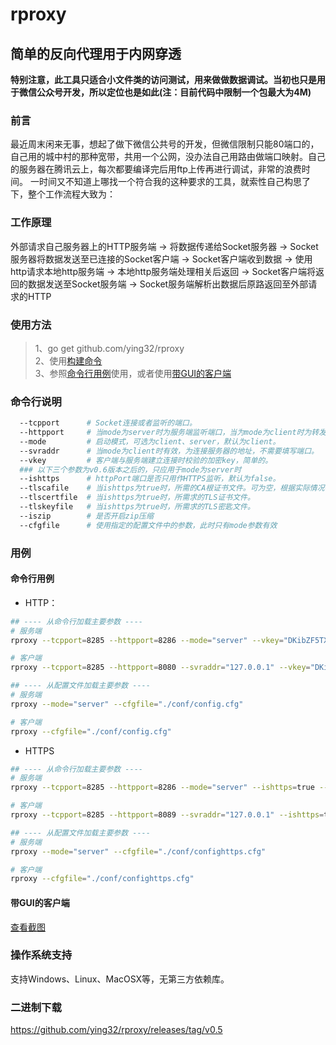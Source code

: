 # rproxy
## 简单的反向代理用于内网穿透  

**特别注意，此工具只适合小文件类的访问测试，用来做做数据调试。当初也只是用于微信公众号开发，所以定位也是如此(注：目前代码中限制一个包最大为4M)** 

### 前言	  

最近周末闲来无事，想起了做下微信公共号的开发，但微信限制只能80端口的，自己用的城中村的那种宽带，共用一个公网，没办法自己用路由做端口映射。自己的服务器在腾讯云上，每次都要编译完后用ftp上传再进行调试，非常的浪费时间。 一时间又不知道上哪找一个符合我的这种要求的工具，就索性自己构思了下，整个工作流程大致为：   

### 工作原理  

外部请求自己服务器上的HTTP服务端 -> 将数据传递给Socket服务器 -> Socket服务器将数据发送至已连接的Socket客户端 -> Socket客户端收到数据 -> 使用http请求本地http服务端 -> 本地http服务端处理相关后返回 -> Socket客户端将返回的数据发送至Socket服务端 -> Socket服务端解析出数据后原路返回至外部请求的HTTP  
 

### 使用方法  

> 1、go get github.com/ying32/rproxy  
> 2、使用[构建命令](build)  
> 3、参照[命令行用例](#命令行用例)使用，或者使用[带GUI的客户端](#带GUI的客户端)


### 命令行说明   
```bash
  --tcpport      # Socket连接或者监听的端口。   
  --httpport     # 当mode为server时为服务端监听端口，当为mode为client时为转发至本地客户端的端口。  
  --mode         # 启动模式，可选为client、server，默认为client。  
  --svraddr      # 当mode为client时有效，为连接服务器的地址，不需要填写端口。    
  --vkey         # 客户端与服务端建立连接时校验的加密key，简单的。  
  ### 以下三个参数为v0.6版本之后的，只应用于mode为server时 
  --ishttps      # httpPort端口是否只用作HTTPS监听，默认为false。    
  --tlscafile    # 当ishttps为true时，所需的CA根证书文件。可为空，根据实际情况确定。  
  --tlscertfile  # 当ishttps为true时，所需求的TLS证书文件。  
  --tlskeyfile   # 当ishttps为true时，所需求的TLS密匙文件。  
  --iszip        # 是否开启zip压缩
  --cfgfile      # 使用指定的配置文件中的参数，此时只有mode参数有效   
```

### 用例  

#### 命令行用例
* HTTP：
```bash
## ---- 从命令行加载主要参数 ----
# 服务端
rproxy --tcpport=8285 --httpport=8286 --mode="server" --vkey="DKibZF5TXvic1g3kY" 

# 客户端
rproxy --tcpport=8285 --httpport=8080 --svraddr="127.0.0.1" --vkey="DKibZF5TXvic1g3kY"

## ---- 从配置文件加载主要参数 ----
# 服务端
rproxy --mode="server" --cfgfile="./conf/config.cfg"

# 客户端
rproxy --cfgfile="./conf/config.cfg"
```  

* HTTPS
```bash
## ---- 从命令行加载主要参数 ----
# 服务端
rproxy --tcpport=8285 --httpport=8286 --mode="server" --ishttps=true --tlscafile="./cert/ca.pem" --tlscertfile="./cert/server.pem" --tlskeyfile="./cert/server.key" --vkey="DKibZF5TXvic1g3kY"

# 客户端 
rproxy --tcpport=8285 --httpport=8089 --svraddr="127.0.0.1" --ishttps=true --tlscafile="./cert/ca.pem" --tlscertfile="./cert/client.pem" --tlskeyfile="./cert/client.key" --vkey="DKibZF5TXvic1g3kY"

## ---- 从配置文件加载主要参数 ----
# 服务端
rproxy --mode="server" --cfgfile="./conf/confighttps.cfg"

# 客户端
rproxy --cfgfile="./conf/confighttps.cfg"
```

#### 带GUI的客户端
[查看截图](imgs)  

### 操作系统支持  

支持Windows、Linux、MacOSX等，无第三方依赖库。  

### 二进制下载

https://github.com/ying32/rproxy/releases/tag/v0.5  

 

